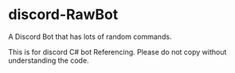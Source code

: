 # discord-RawBot
A Discord Bot that has lots of random commands.

This is for discord C# bot Referencing.
Please do not copy without understanding the code.
